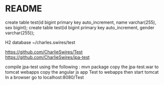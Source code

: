 README
======

create table test(id bigint primary key auto_increment, name varchar(255), sex bigint);
create table test(id bigint primary key auto_increment, gender varchar(255));

H2 database ~/charles.swires/test

https://github.com/CharlieSwires/Test
https://github.com/CharlieSwires/jpa-test

compile jpa-test using the following : mvn package
copy the jpa-test.war to tomcat webapps
copy the angular js app Test to webapps then
start tomcat
In a browser go to localhost:8080/Test
